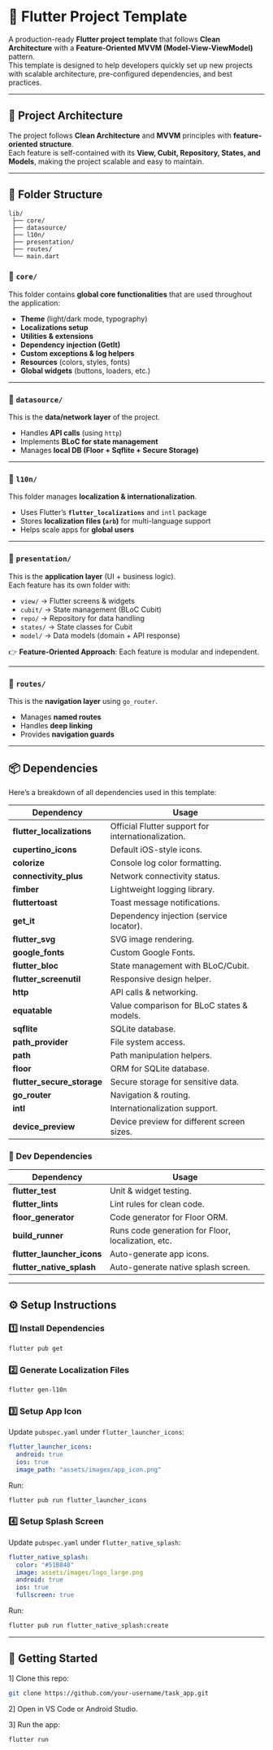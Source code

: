 
# 🚀 Flutter Project Template  

A production-ready **Flutter project template** that follows **Clean Architecture** with a **Feature-Oriented MVVM (Model-View-ViewModel)** pattern.  
This template is designed to help developers quickly set up new projects with scalable architecture, pre-configured dependencies, and best practices.

---

## 📂 Project Architecture  

The project follows **Clean Architecture** and **MVVM** principles with **feature-oriented structure**.  
Each feature is self-contained with its **View, Cubit, Repository, States, and Models**, making the project scalable and easy to maintain.  

---

## 📁 Folder Structure

```
lib/
 ├── core/
 ├── datasource/
 ├── l10n/
 ├── presentation/
 ├── routes/
 └── main.dart
```

### 🔹 `core/`  

This folder contains **global core functionalities** that are used throughout the application:  

- **Theme** (light/dark mode, typography)  
- **Localizations setup**  
- **Utilities & extensions**  
- **Dependency injection (GetIt)**  
- **Custom exceptions & log helpers**  
- **Resources** (colors, styles, fonts)  
- **Global widgets** (buttons, loaders, etc.)

---

### 🔹 `datasource/`  

This is the **data/network layer** of the project.  

- Handles **API calls** (using `http`)  
- Implements **BLoC for state management**  
- Manages **local DB (Floor + Sqflite + Secure Storage)**  

---

### 🔹 `l10n/`  

This folder manages **localization & internationalization**.  

- Uses Flutter’s **`flutter_localizations`** and `intl` package  
- Stores **localization files (`arb`)** for multi-language support  
- Helps scale apps for **global users**

---

### 🔹 `presentation/`  

This is the **application layer** (UI + business logic).  
Each feature has its own folder with:  

- `view/` → Flutter screens & widgets  
- `cubit/` → State management (BLoC Cubit)  
- `repo/` → Repository for data handling  
- `states/` → State classes for Cubit  
- `model/` → Data models (domain + API response)  

👉 **Feature-Oriented Approach**: Each feature is modular and independent.  

---

### 🔹 `routes/`  

This is the **navigation layer** using `go_router`.  

- Manages **named routes**  
- Handles **deep linking**  
- Provides **navigation guards**  

---

## 📦 Dependencies  

Here’s a breakdown of all dependencies used in this template:

| Dependency | Usage |
|------------|-------|
| **flutter_localizations** | Official Flutter support for internationalization. |
| **cupertino_icons** | Default iOS-style icons. |
| **colorize** | Console log color formatting. |
| **connectivity_plus** | Network connectivity status. |
| **fimber** | Lightweight logging library. |
| **fluttertoast** | Toast message notifications. |
| **get_it** | Dependency injection (service locator). |
| **flutter_svg** | SVG image rendering. |
| **google_fonts** | Custom Google Fonts. |
| **flutter_bloc** | State management with BLoC/Cubit. |
| **flutter_screenutil** | Responsive design helper. |
| **http** | API calls & networking. |
| **equatable** | Value comparison for BLoC states & models. |
| **sqflite** | SQLite database. |
| **path_provider** | File system access. |
| **path** | Path manipulation helpers. |
| **floor** | ORM for SQLite database. |
| **flutter_secure_storage** | Secure storage for sensitive data. |
| **go_router** | Navigation & routing. |
| **intl** | Internationalization support. |
| **device_preview** | Device preview for different screen sizes. |

### 🔧 Dev Dependencies  

| Dependency | Usage |
|------------|-------|
| **flutter_test** | Unit & widget testing. |
| **flutter_lints** | Lint rules for clean code. |
| **floor_generator** | Code generator for Floor ORM. |
| **build_runner** | Runs code generation for Floor, localization, etc. |
| **flutter_launcher_icons** | Auto-generate app icons. |
| **flutter_native_splash** | Auto-generate native splash screen. |

---

## ⚙️ Setup Instructions  

### 1️⃣ Install Dependencies  

```sh
flutter pub get
```

### 2️⃣ Generate Localization Files  

```sh
flutter gen-l10n
```

### 3️⃣ Setup App Icon  

Update `pubspec.yaml` under `flutter_launcher_icons`:  

```yaml
flutter_launcher_icons:
  android: true
  ios: true
  image_path: "assets/images/app_icon.png"
```

Run:  

```sh
flutter pub run flutter_launcher_icons
```

### 4️⃣ Setup Splash Screen  

Update `pubspec.yaml` under `flutter_native_splash`:  

```yaml
flutter_native_splash:
  color: "#51B848"
  image: assets/images/logo_large.png
  android: true
  ios: true
  fullscreen: true
```

Run:  

```sh
flutter pub run flutter_native_splash:create
```

---

## 🚀 Getting Started  

1] Clone this repo:

```sh
git clone https://github.com/your-username/task_app.git
```

2] Open in VS Code or Android Studio.

3] Run the app:

```sh
flutter run
```
